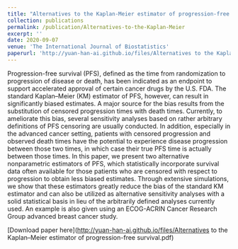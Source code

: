 ```yaml
---
title: "Alternatives to the Kaplan-Meier estimator of progression-free survival"
collection: publications
permalink: /publication/Alternatives-to-the-Kaplan-Meier
excerpt: ''
date: 2020-09-07
venue: 'The International Journal of Biostatistics'
paperurl: 'http://yuan-han-ai.github.io/files/Alternatives to the Kaplan–Meier estimator of progression-free survival.pdf'
---
```

Progression-free survival (PFS), defined as the time from randomization to progression of disease or death, has been indicated as an endpoint to support accelerated approval of certain cancer drugs by the U.S. FDA. The standard Kaplan–Meier (KM) estimator of PFS, however, can result in significantly biased estimates. A major source for the bias results from the substitution of censored progression times with death times. Currently, to ameliorate this bias, several sensitivity analyses based on rather arbitrary definitions of PFS censoring are usually conducted. In addition, especially in the advanced cancer setting, patients with censored progression and observed death times have the potential to experience disease progression between those two times, in which case their true PFS time is actually between those times. In this paper, we present two alternative nonparametric estimators of PFS, which statistically incorporate survival data often available for those patients who are censored with respect to progression to obtain less biased estimates. Through extensive simulations, we show that these estimators greatly reduce the bias of the standard KM estimator and can also be utilized as alternative sensitivity analyses with a solid statistical basis in lieu of the arbitrarily defined analyses currently used. An example is also given using an ECOG-ACRIN Cancer Research Group advanced breast cancer study.

[Download paper here](http://yuan-han-ai.github.io/files/Alternatives to the Kaplan–Meier estimator of progression-free survival.pdf)